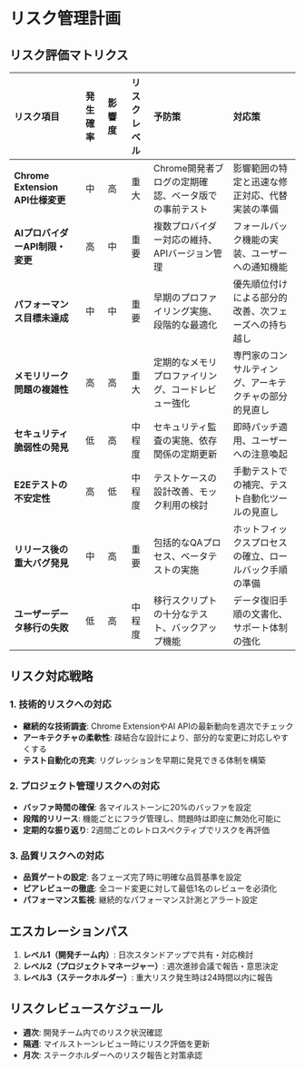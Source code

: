 # リスク管理計画

## リスク評価マトリクス

| リスク項目 | 発生確率 | 影響度 | リスクレベル | 予防策 | 対応策 |
|:---|:---:|:---:|:---:|:---|:---|
| **Chrome Extension API仕様変更** | 中 | 高 | 重大 | Chrome開発者ブログの定期確認、ベータ版での事前テスト | 影響範囲の特定と迅速な修正対応、代替実装の準備 |
| **AIプロバイダーAPI制限・変更** | 高 | 中 | 重要 | 複数プロバイダー対応の維持、APIバージョン管理 | フォールバック機能の実装、ユーザーへの通知機能 |
| **パフォーマンス目標未達成** | 中 | 中 | 重要 | 早期のプロファイリング実施、段階的な最適化 | 優先順位付けによる部分的改善、次フェーズへの持ち越し |
| **メモリリーク問題の複雑性** | 高 | 高 | 重大 | 定期的なメモリプロファイリング、コードレビュー強化 | 専門家のコンサルティング、アーキテクチャの部分的見直し |
| **セキュリティ脆弱性の発見** | 低 | 高 | 中程度 | セキュリティ監査の実施、依存関係の定期更新 | 即時パッチ適用、ユーザーへの注意喚起 |
| **E2Eテストの不安定性** | 高 | 低 | 中程度 | テストケースの設計改善、モック利用の検討 | 手動テストでの補完、テスト自動化ツールの見直し |
| **リリース後の重大バグ発見** | 中 | 高 | 重要 | 包括的なQAプロセス、ベータテストの実施 | ホットフィックスプロセスの確立、ロールバック手順の準備 |
| **ユーザーデータ移行の失敗** | 低 | 高 | 中程度 | 移行スクリプトの十分なテスト、バックアップ機能 | データ復旧手順の文書化、サポート体制の強化 |

## リスク対応戦略

### 1. 技術的リスクへの対応
- **継続的な技術調査**: Chrome ExtensionやAI APIの最新動向を週次でチェック
- **アーキテクチャの柔軟性**: 疎結合な設計により、部分的な変更に対応しやすくする
- **テスト自動化の充実**: リグレッションを早期に発見できる体制を構築

### 2. プロジェクト管理リスクへの対応
- **バッファ時間の確保**: 各マイルストーンに20%のバッファを設定
- **段階的リリース**: 機能ごとにフラグ管理し、問題時は即座に無効化可能に
- **定期的な振り返り**: 2週間ごとのレトロスペクティブでリスクを再評価

### 3. 品質リスクへの対応
- **品質ゲートの設定**: 各フェーズ完了時に明確な品質基準を設定
- **ピアレビューの徹底**: 全コード変更に対して最低1名のレビューを必須化
- **パフォーマンス監視**: 継続的なパフォーマンス計測とアラート設定

## エスカレーションパス

1. **レベル1（開発チーム内）**: 日次スタンドアップで共有・対応検討
2. **レベル2（プロジェクトマネージャー）**: 週次進捗会議で報告・意思決定
3. **レベル3（ステークホルダー）**: 重大リスク発生時は24時間以内に報告

## リスクレビュースケジュール

- **週次**: 開発チーム内でのリスク状況確認
- **隔週**: マイルストーンレビュー時にリスク評価を更新
- **月次**: ステークホルダーへのリスク報告と対策承認